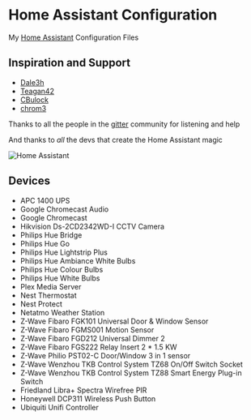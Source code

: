 # Home Assistant Configuration

My [Home Assistant](https://home-assistant.io/) Configuration Files

## Inspiration and Support

- [Dale3h](https://github.com/dale3h/homeassistant-config) 
- [Teagan42](https://github.com/Teagan42/HomeAssistantConfig)
- [CBulock](https://github.com/cbulock/home-assistant-configs)
- [chrom3](https://github.com/chrom3)

Thanks to all the people in the [gitter](https://gitter.im/home-assistant/home-assistant) community for listening and help

And thanks to *all* the devs that create the Home Assistant magic

![Home Assistant](https://github.com/Instagraeme/Home-Assistant-Configuration/raw/master/HomeAssistant.gif)

## Devices

- APC 1400 UPS
- Google Chromecast Audio
- Google Chromecast
- Hikvision Ds-2CD2342WD-I CCTV Camera
- Philips Hue Bridge
- Philips Hue Go
- Philips Hue Lightstrip Plus
- Philips Hue Ambiance White Bulbs
- Philips Hue Colour Bulbs
- Philips Hue White Bulbs
- Plex Media Server
- Nest Thermostat
- Nest Protect
- Netatmo Weather Station
- Z-Wave Fibaro FGK101 Universal Door & Window Sensor 
- Z-Wave Fibaro FGMS001 Motion Sensor
- Z-Wave Fibaro FGD212 Universal Dimmer 2
- Z-Wave Fibaro FGS222 Relay Insert 2 * 1.5 KW
- Z-Wave Philio PST02-C Door/Window 3 in 1 sensor
- Z-Wave Wenzhou TKB Control System TZ68 On/Off Switch Socket
- Z-Wave Wenzhou TKB Control System TZ88 Smart Energy Plug-in Switch
- Friedland Libra+ Spectra Wirefree PIR
- Honeywell DCP311 Wireless Push Button
- Ubiquiti Unifi Controller

